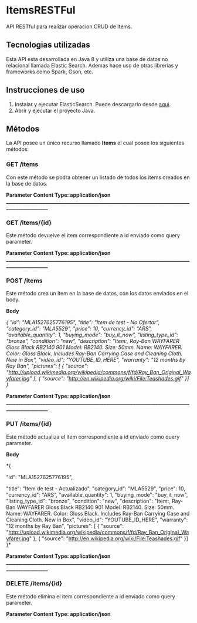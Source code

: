 # ItemsRESTFul
API RESTful para realizar operacion CRUD de Items. 

## Tecnologias utilizadas
Esta API esta desarrollada en Java 8 y utiliza una base de datos no relacional llamada Elastic Search. Ademas hace uso de otras librerias y frameworks como Spark, Gson, etc.

## Instrucciones de uso
1. Instalar y ejecutar ElasticSearch. Puede descargarlo desde [aqui](https://www.elastic.co/downloads/elasticsearch).
2. Abrir y ejecutar el proyecto Java.

## Métodos
La API posee un único recurso llamado **Items** el cual posee los siguientes métodos:

### GET /items
Con este método se podra obtener un listado de todos los items creados en la base de datos.

**Parameter Content Type: application/json**
**____________________________________________________________________________________________**

### GET /items/{id}
Este método devuelve el item correspondiente a id enviado como query parameter.

**Parameter Content Type: application/json**
**____________________________________________________________________________________________**

### POST /items 
Este método crea un item en la base de datos, con los datos enviados en el body.

**Body**

*{
  "id": "MLA1527625776195",
  "title": "Item de test - No Ofertar",
  "category_id": "MLA5529",
  "price": 10,
  "currency_id": "ARS",
  "available_quantity": 1,
  "buying_mode": "buy_it_now",
  "listing_type_id": "bronze",
  "condition": "new",
  "description": "Item:,  Ray-Ban WAYFARER Gloss Black RB2140 901  Model: RB2140. Size: 50mm. Name: WAYFARER. Color: Gloss Black. Includes Ray-Ban Carrying Case and Cleaning Cloth. New in Box",
  "video_id": "YOUTUBE_ID_HERE",
  "warranty": "12 months by Ray Ban",
  "pictures": [
  {
      "source": "http://upload.wikimedia.org/wikipedia/commons/f/fd/Ray_Ban_Original_Wayfarer.jpg"
  },
  {
      "source": "http://en.wikipedia.org/wiki/File:Teashades.gif"
  }]
}*

**Parameter Content Type: application/json**
**____________________________________________________________________________________________**

### PUT /items/{id}
Este método actualiza el item correspondiente a id enviado como query parameter.

**Body**

*{

  "id": "MLA1527625776195",
  
  "title": "Item de test - Actualizado",
  "category_id": "MLA5529",
  "price": 10,
  "currency_id": "ARS",
  "available_quantity": 1,
  "buying_mode": "buy_it_now",
  "listing_type_id": "bronze",
  "condition": "new",
  "description": "Item:,  Ray-Ban WAYFARER Gloss Black RB2140 901  Model: RB2140. Size: 50mm. Name: WAYFARER. Color: Gloss Black. Includes Ray-Ban Carrying Case and Cleaning Cloth. New in Box",
  "video_id": "YOUTUBE_ID_HERE",
  "warranty": "12 months by Ray Ban",
  "pictures": [
  {
      "source": "http://upload.wikimedia.org/wikipedia/commons/f/fd/Ray_Ban_Original_Wayfarer.jpg"
  },
  {
      "source": "http://en.wikipedia.org/wiki/File:Teashades.gif"
  }]
}*

**Parameter Content Type: application/json**
**____________________________________________________________________________________________**

### DELETE /items/{id}
Este método elimina el item correspondiente a id enviado como query parameter.

**Parameter Content Type: application/json**
